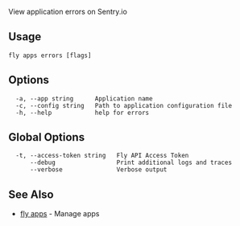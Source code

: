 View application errors on Sentry.io

## Usage
~~~
fly apps errors [flags]
~~~

## Options

~~~
  -a, --app string      Application name
  -c, --config string   Path to application configuration file
  -h, --help            help for errors
~~~

## Global Options

~~~
  -t, --access-token string   Fly API Access Token
      --debug                 Print additional logs and traces
      --verbose               Verbose output
~~~

## See Also

* [fly apps](/docs/flyctl/fly-apps/)	 - Manage apps

